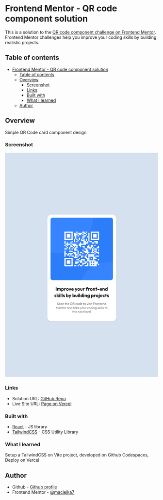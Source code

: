 # Frontend Mentor - QR code component solution

This is a solution to the [QR code component challenge on Frontend Mentor](https://www.frontendmentor.io/challenges/qr-code-component-iux_sIO_H). Frontend Mentor challenges help you improve your coding skills by building realistic projects. 

## Table of contents

- [Frontend Mentor - QR code component solution](#frontend-mentor---qr-code-component-solution)
  - [Table of contents](#table-of-contents)
  - [Overview](#overview)
    - [Screenshot](#screenshot)
    - [Links](#links)
    - [Built with](#built-with)
    - [What I learned](#what-i-learned)
  - [Author](#author)

## Overview

Simple QR Code card component design

### Screenshot

![Preview](./qr-code-component%20preview.png)

### Links

- Solution URL: [GitHub Repo](https://github.com/maciejka7/fm-react-qr-code-component)
- Live Site URL: [Page on Vercel](fm-react-qr-code-component.vercel.app)


### Built with

- [React](https://reactjs.org/) - JS library
- [TailwindCSS](https://tailwindcss.com/) - CSS Utility Library

### What I learned

Setup a TailwindCSS on Vite project, developed on Github Codespaces, Deploy on Vercel


## Author

- Github - [Github profile](https://github.com/maciejka7)
- Frontend Mentor - [@maciejka7](https://www.frontendmentor.io/profile/maciejka7)

